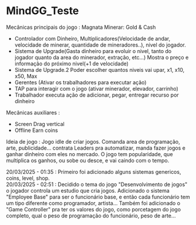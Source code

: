 # MindGG_Teste
 
Mecânicas principais do jogo : Magnata Minerar: Gold & Cash
- Controlador com Dinheiro, Multiplicadores(Velocidade de andar, velocidade de minerar, quantidade de mineradores..), nivel do jogador.
- Sistema de Upgrade(Gasta dinheiro para evoluir o nivel, tanto do jogador quanto da area do minerador, extração, etc...) Mostra o preço e informação do próximo nivel(+1 de velocidade)
- Sistema de Upgrade.2 Poder escolher quantos niveis vai upar, x1, x10, x50, Max
- Gerentes (Ativar os trabalhadores para executar ação)
- TAP para interagir com o jogo (ativar minerador, elevador, carrinho)
- Trabalhador executa ação de adicionar, pegar, entregar recurso por dinheiro

Mecânicas auxiliares :
- Screen Drag vertical
- Offline Earn coins

Ideia de jogo :
Jogo idle de criar jogos. Comanda area de programação, arte, publicidade... contrata Leaders pra automatizar, manda fazer jogos e ganhar dinheiro com eles no mercado.
O jogo tem  popularidade, que multiplica os ganhos, ou sobe ou desce, e vai caindo com o tempo.

20/03/2025 - 01:35 : Primeiro foi adicionado alguns sistemas genericos, coins, level, shop.  
20/03/2025 - 02:51 : Decidido o tema do jogo "Desenvolvimento de jogos" o jogador controla um estudio que cria jogos. Adicionado o sistema "Employee Base" para ser o funcionário base, e então cada funcionário tem um tipo diferente como programador, artista... Também foi adicionado o "Game Controller" pra ter os valores do jogo, como porcetagem do jogo completo, qual o peso de programação do funcionário, peso de arte...
